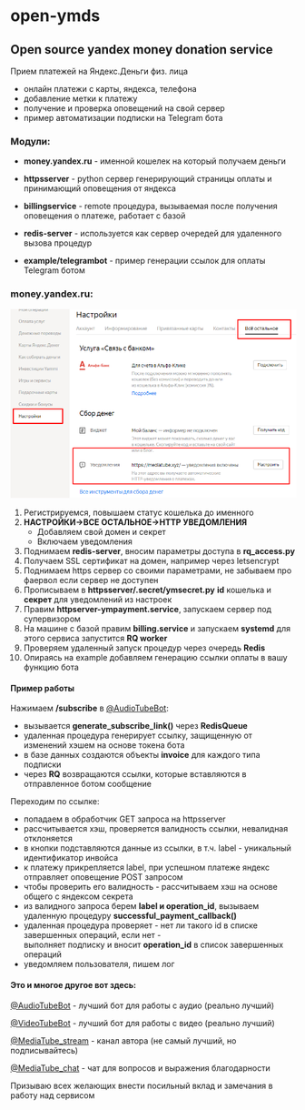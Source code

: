 # open-ymds
## Open source yandex money donation service
Прием платежей на Яндекс.Деньги физ. лица
- онлайн платежи с карты, яндекса, телефона
- добавление метки к платежу
- получение и проверка оповещений на свой сервер
- пример автоматизации подписки на Telegram бота

### Модули:
* **money.yandex.ru** - именной кошелек на который получаем деньги

* **httpsserver** - python сервер генерирующий страницы оплаты и принимающий оповещения от яндекса

* **billingservice** - remote процедура, вызываемая после получения оповещения о платеже, работает с базой

* **redis-server** - используется как сервер очередей для удаленного вызова процедур

* **example/telegrambot** - пример генерации ссылок для оплаты Telegram ботом

### money.yandex.ru:
![yandex](/image/ympic.png)
1. Регистрируемся, повышаем статус кошелька до именного
2. **НАСТРОЙКИ->ВСЕ ОСТАЛЬНОЕ->HTTP УВЕДОМЛЕНИЯ**
   * Добавляем свой домен и секрет
   * Включаем уведомления
3. Поднимаем **redis-server**, вносим параметры доступа в **rq_access.py**
4. Получаем SSL сертификат на домен, например через letsencrypt
5. Поднимаем https сервер со своими параметрами, не забываем про фаервол если сервер не доступен
6. Прописываем в **httpsserver/.secret/ymsecret.py** **id** кошелька и **секрет** для уведомлений из настроек
7. Правим **httpserver-ympayment.service**, запускаем сервер под супервизором
8. На машине с базой правим **billing.service** и запускаем **systemd** для этого сервиса запустится **RQ worker**
9. Проверяем удаленный запуск процедур через очередь **Redis**
10. Опираясь на example добавляем генерацию ссылки оплаты в вашу функцию бота

#### Пример работы

Нажимаем **/subscribe** в [@AudioTubeBot](https://t.me/AudioTubeBot):
- вызывается **generate_subscribe_link()** через **RedisQueue**
- удаленная процедура генерирует ссылку, защищенную от изменений хэшем на основе токена бота
- в базе данных создаются объекты **invoice** для каждого типа подписки
- через **RQ** возвращаются ссылки, которые вставляются в отправленное ботом сообщение

Переходим по ссылке:
- попадаем в обработчик GET запроса на httpsserver
- рассчитывается хэш, проверяется валидность ссылки, невалидная отклоняется
- в кнопки подставляются данные из ссылки, в т.ч. label - уникальный идентификатор инвойса
- к платежу прикрепляется label, при успешном платеже яндекс отправляет оповещение POST запросом
- чтобы проверить его валидность - рассчитываем хэш на основе общего с яндексом секрета
- из валидного запроса берем **label и operation_id**, вызываем удаленную процедуру **successful_payment_callback()**
- удаленная процедура проверяет - нет ли такого id в списке завершенных операций, если нет - \
выполняет подписку и вносит **operation_id** в список завершенных операций
- уведомляем пользователя, пишем лог

#### Это и многое другое вот здесь:

[@AudioTubeBot](https://t.me/AudioTubeBot) - лучший бот для работы с аудио (реально лучший)

[@VideoTubeBot](https://t.me/VideoTubeBot) - лучший бот для работы с видео (реально лучший)

[@MediaTube_stream](https://t.me/MediaTube_stream) - канал автора (не самый лучший, но  подписывайтесь)

[@MediaTube_chat](https://t.me/MediaTube_chat) - чат для вопросов и выражения благодарности

Призываю всех желающих внести посильный вклад и замечания в работу над сервисом
